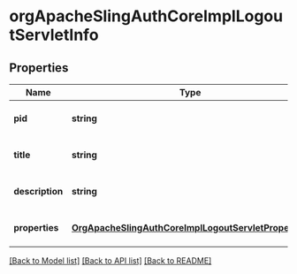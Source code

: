 # orgApacheSlingAuthCoreImplLogoutServletInfo

## Properties
Name | Type | Description | Notes
------------ | ------------- | ------------- | -------------
**pid** | **string** |  | [optional] [default to null]
**title** | **string** |  | [optional] [default to null]
**description** | **string** |  | [optional] [default to null]
**properties** | [**OrgApacheSlingAuthCoreImplLogoutServletProperties**](OrgApacheSlingAuthCoreImplLogoutServletProperties.md) |  | [optional] [default to null]

[[Back to Model list]](../README.md#documentation-for-models) [[Back to API list]](../README.md#documentation-for-api-endpoints) [[Back to README]](../README.md)


